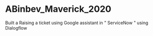 # ABinbev_Maverick_2020
Built a Raising a ticket using Google assistant in " ServiceNow " using Dialogflow
